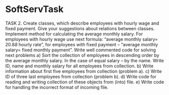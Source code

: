 # SoftServTask
TASK 2. Create classes, which describe employees with hourly wage and fixed payment. Give your suggestions
about relations between classes. Implement method for calculating the average monthly salary. For
employees with hourly wage use next formula: “average monthly salary= 20.8*8* hourly rate”, for employees
with fixed payment – “average monthly salary= fixed monthly payment”. Write well commented code for
solving next problems
  a) Sort the collection of employees in descending order by the average monthly salary. In the case of
  equal salary – by the name. Write ID, name and monthly salary for all employees from collection.
  b) Write information about first five employees from collection (problem a).
  c) Write ID of three last employees from collection (problem b).
  d) Write code for reading and writing collection of these objects from (into) file.
  e) Write code for handling the incorrect format of incoming file.
